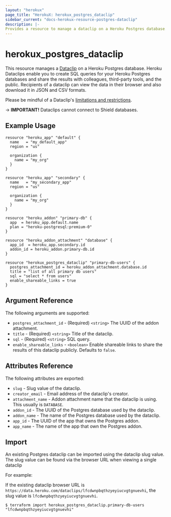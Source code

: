 ```yaml
---
layout: "herokux"
page_title: "HerokuX: herokux_postgres_dataclip"
sidebar_current: "docs-herokux-resource-postgres-dataclip"
description: |-
Provides a resource to manage a dataclip on a Heroku Postgres database.
---
```


# herokux\_postgres\_dataclip

This resource manages a [Dataclip](https://devcenter.heroku.com/articles/dataclips) on a Heroku Postgres database.
Heroku Dataclips enable you to create SQL queries for your Heroku Postgres databases
and share the results with colleagues, third-party tools, and the public.
Recipients of a dataclip can view the data in their browser and also download it in JSON and CSV formats.

Please be mindful of a Dataclip's [limitations and restrictions](https://devcenter.heroku.com/articles/dataclips#limits-and-restrictions).

-> **IMPORTANT!**
Dataclips cannot connect to Shield databases.

## Example Usage

```hcl-terraform
resource "heroku_app" "default" {
  name   = "my_default_app"
  region = "us"

  organization {
    name = "my_org"
  }
}

resource "heroku_app" "secondary" {
  name   = "my_secondary_app"
  region = "us"

  organization {
    name = "my_org"
  }
}

resource "heroku_addon" "primary-db" {
  app  = heroku_app.default.name
  plan = "heroku-postgresql:premium-0"
}

resource "heroku_addon_attachment" "database" {
  app_id  = heroku_app.secondary.id
  addon_id = heroku_addon.primary-db.id
}

resource "herokux_postgres_dataclip" "primary-db-users" {
  postgres_attachment_id = heroku_addon_attachment.database.id
  title = "list of all primary db users"
  sql = "select * from users"
  enable_shareable_links = true
}
```

## Argument Reference

The following arguments are supported:

* `postgres_attachment_id` - (Required) `<string>` The UUID of the addon attachment.
* `title` - (Required) `<string>` Title of the dataclip.
* `sql` - (Required) `<string>` SQL query.
* `enable_shareable_links` - `<boolean>` Enable shareable links to share the results of this dataclip publicly.
Defaults to `false`.

## Attributes Reference

The following attributes are exported:

* `slug` - Slug value of the dataclip.
* `creator_email` - Email address of the dataclip's creator.
* `attachment_name` - Addon attachment name that the dataclip is using. This usually is `DATABASE`.
* `addon_id` - The UUID of the Postgres database used by the dataclip.
* `addon_name` - The name of the Postgres database used by the dataclip.
* `app_id` - The UUID of the app that owns the Postgres addon.
* `app_name` - The name of the app that own the Postgres addon.

## Import

An existing Postgres dataclip can be imported using the dataclip slug value. The slug value can be found via
the browser URL when viewing a single dataclip

For example:

If the existing dataclip browser URL is `https://data.heroku.com/dataclips/lfcdwnpbqthzyeyiucvgtgnuevhi`,
the slug value is `lfcdwnpbqthzyeyiucvgtgnuevhi`.

```shell script
$ terraform import herokux_postgres_dataclip.primary-db-users "lfcdwnpbqthzyeyiucvgtgnuevhi"
```